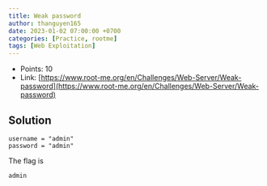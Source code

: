 ```yaml
---
title: Weak password
author: thanguyen165
date: 2023-01-02 07:00:00 +0700
categories: [Practice, rootme]
tags: [Web Exploitation]
---
```


* Points: 10
* Link: [https://www.root-me.org/en/Challenges/Web-Server/Weak-password](https://www.root-me.org/en/Challenges/Web-Server/Weak-password)

## Solution

```
username = "admin"
password = "admin"
```

The flag is
```
admin
```